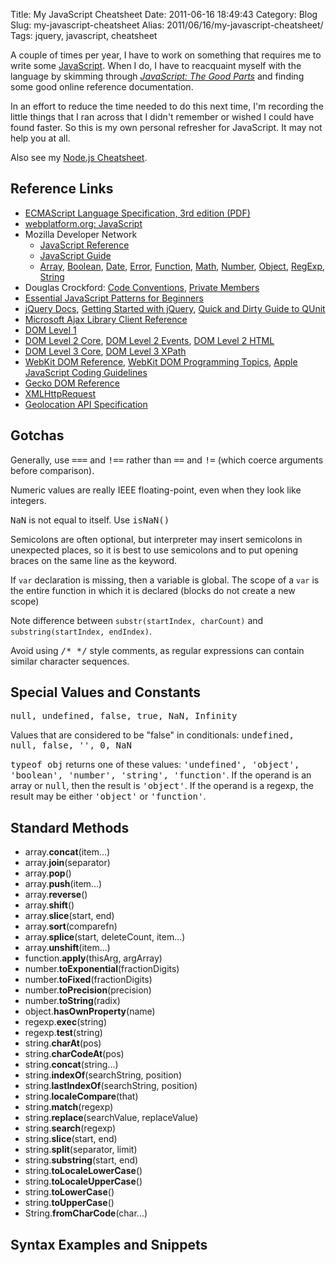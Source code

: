 Title: My JavaScript Cheatsheet
Date: 2011-06-16 18:49:43
Category: Blog
Slug: my-javascript-cheatsheet
Alias: 2011/06/16/my-javascript-cheatsheet/
Tags: jquery, javascript, cheatsheet


A couple of times per year, I have to work on something that requires me to write some [JavaScript](http://en.wikipedia.org/wiki/JavaScript). When I do, I have to reacquaint myself with the language by skimming through [_JavaScript: The Good Parts_]( http://undefinedvalue.com/2009/11/29/javascript-good-parts) and finding some good online reference documentation.

In an effort to reduce the time needed to do this next time, I'm recording the little things that I ran across that I didn't remember or wished I could have found faster. So this is my own personal refresher for JavaScript. It may not help you at all.

Also see my [Node.js Cheatsheet](http://undefinedvalue.com/2012/11/20/nodejs-cheatsheet).

## Reference Links

* [ECMAScript Language Specification, 3rd edition (PDF)](http://www.ecma-international.org/publications/files/ECMA-ST-ARCH/ECMA-262,%203rd%20edition,%20December%201999.pdf)
* [webplatform.org: JavaScript](http://docs.webplatform.org/wiki/javascript)
* Mozilla Developer Network
   * [JavaScript Reference](https://developer.mozilla.org/en/JavaScript/Reference)
   * [JavaScript Guide](https://developer.mozilla.org/en/JavaScript/Guide)
   * [Array](https://developer.mozilla.org/en/JavaScript/Reference/Global_Objects/Array), [Boolean](https://developer.mozilla.org/en/JavaScript/Reference/Global_Objects/Boolean), [Date](https://developer.mozilla.org/en/JavaScript/Reference/Global_Objects/Date), [Error](https://developer.mozilla.org/en/JavaScript/Reference/Global_Objects/Error), [Function](https://developer.mozilla.org/en/JavaScript/Reference/Global_Objects/Function), [Math](https://developer.mozilla.org/en/JavaScript/Reference/Global_Objects/Math), [Number](https://developer.mozilla.org/en/JavaScript/Reference/Global_Objects/Number), [Object](https://developer.mozilla.org/en/JavaScript/Reference/Global_Objects/Object), [RegExp](https://developer.mozilla.org/en/JavaScript/Reference/Global_Objects/RegExp), [String](https://developer.mozilla.org/en/JavaScript/Reference/Global_Objects/String)
* Douglas Crockford: [Code Conventions](http://javascript.crockford.com/code.html), [Private Members](http://javascript.crockford.com/private.html)
* [Essential JavaScript Patterns for Beginners](http://addyosmani.com/resources/essentialjsdesignpatterns/book/)
* [jQuery Docs](http://docs.jquery.com/Main_Page), [Getting Started with jQuery](http://docs.jquery.com/Tutorials:Getting_Started_with_jQuery), [Quick and Dirty Guide to QUnit](http://undefinedvalue.com/2009/12/06/quick-and-dirty-guide-qunit)
* [Microsoft Ajax Library Client Reference](http://msdn.microsoft.com/en-us/library/bb397536.aspx)
* [DOM Level 1](http://www.w3.org/TR/2000/WD-DOM-Level-1-20000929/)
* [DOM Level 2 Core](http://www.w3.org/TR/2000/REC-DOM-Level-2-Core-20001113/core.html), [DOM Level 2 Events]( http://www.w3.org/TR/2000/REC-DOM-Level-2-Events-20001113/events.html), [DOM Level 2 HTML](http://www.w3.org/TR/2003/REC-DOM-Level-2-HTML-20030109/html.html)
* [DOM Level 3 Core](http://www.w3.org/TR/2004/REC-DOM-Level-3-Core-20040407/core.html), [DOM Level 3 XPath](http://www.w3.org/TR/DOM-Level-3-XPath/xpath.html)
* [WebKit DOM Reference](http://developer.apple.com/library/safari/#documentation/AppleApplications/Reference/WebKitDOMRef/index.html#//apple_ref/doc/uid/TP40006089), [WebKit DOM Programming Topics](http://developer.apple.com/library/safari/#documentation/AppleApplications/Conceptual/SafariJSProgTopics/WebKitJavaScript.html#//apple_ref/doc/uid/TP40001483), [Apple JavaScript Coding Guidelines](http://developer.apple.com/library/safari/#documentation/ScriptingAutomation/Conceptual/JSCodingGuide/Introduction/Introduction.html#//apple_ref/doc/uid/TP40006088)
* [Gecko DOM Reference](https://developer.mozilla.org/en/Gecko_DOM_Reference)
* [XMLHttpRequest](http://www.w3.org/TR/XMLHttpRequest/)
* [Geolocation API Specification](http://dev.w3.org/geo/api/spec-source.html)
<!--break-->
## Gotchas

Generally, use <tt>===</tt> and <tt>!==</tt> rather than <tt>==</tt> and <tt>!=</tt> (which coerce arguments before comparison).

Numeric values are really IEEE floating-point, even when they look like integers.

<tt>NaN</tt> is not equal to itself. Use <tt>isNaN()</tt>

Semicolons are often optional, but interpreter may insert semicolons in unexpected places, so it is best to use semicolons and to put opening braces on the same line as the keyword.

If `var` declaration is missing, then a variable is global.  The scope of a `var` is the entire function in which it is declared (blocks do not create a new scope)

Note difference between `substr(startIndex, charCount)` and `substring(startIndex, endIndex)`.

Avoid using <tt>/* */</tt> style comments, as regular expressions can contain similar character sequences.

## Special Values and Constants

<pre>
null, undefined, false, true, NaN, Infinity
</pre>

Values that are considered to be "false" in conditionals: <tt>undefined, null, false, '', 0, NaN</tt>

<tt>typeof obj</tt> returns one of these values: <tt>'undefined', 'object', 'boolean', 'number', 'string', 'function'</tt>. If the operand is an array or <tt>null</tt>, then the result is <tt>'object'</tt>. If the operand is a regexp, the result may be either <tt>'object'</tt> or <tt>'function'</tt>.

## Standard Methods

- array.**concat**(item...)
- array.**join**(separator)
- array.**pop**()
- array.**push**(item...)
- array.**reverse**()
- array.**shift**()
- array.**slice**(start, end)
- array.**sort**(comparefn)
- array.**splice**(start, deleteCount, item...)
- array.**unshift**(item...)
- function.**apply**(thisArg, argArray)
- number.**toExponential**(fractionDigits)
- number.**toFixed**(fractionDigits)
- number.**toPrecision**(precision)
- number.**toString**(radix)
- object.**hasOwnProperty**(name)
- regexp.**exec**(string)
- regexp.**test**(string)
- string.**charAt**(pos)
- string.**charCodeAt**(pos)
- string.**concat**(string...)
- string.**indexOf**(searchString, position)
- string.**lastIndexOf**(searchString, position)
- string.**localeCompare**(that)
- string.**match**(regexp)
- string.**replace**(searchValue, replaceValue)
- string.**search**(regexp)
- string.**slice**(start, end)
- string.**split**(separator, limit)
- string.**substring**(start, end)
- string.**toLocaleLowerCase**()
- string.**toLocaleUpperCase**()
- string.**toLowerCase**()
- string.**toUpperCase**()
- String.**fromCharCode**(char...)

## Syntax Examples and Snippets

<script src="https://gist.github.com/4046616.js?file=cheatsheet.js"></script>
